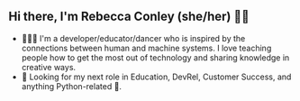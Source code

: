 ## Hi there, I'm Rebecca Conley (she/her) 👋🏻

<!--
**rlconley/rlconley** is a ✨ _special_ ✨ repository because its `README.md` (this file) appears on your GitHub profile.

Here are some ideas to get you started:

- 🔭 I’m currently working on ...
- 🌱 I’m currently learning ...
- 👯 I’m looking to collaborate on ...
- 🤔 I’m looking for help with ...
- 💬 Ask me about ...
- 📫 How to reach me: ...
- 😄 Pronouns: ...
- ⚡ Fun fact: ...
-->

- 👩🏻‍💻 I'm a developer/educator/dancer who is inspired by the connections between human and machine systems. I love teaching people how to get the most out of technology and sharing knowledge in creative ways.
- 🔎 Looking for my next role in Education, DevRel, Customer Success, and anything Python-related 🐍.
